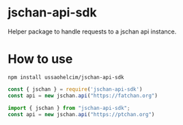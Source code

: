 # jschan-api-sdk

Helper package to handle requests to a jschan api instance.

# How to use

`npm install ussaohelcim/jschan-api-sdk`

```js
const { jschan } = require('jschan-api-sdk')
const api = new jschan.api("https://fatchan.org")
```
```ts
import { jschan } from "jschan-api-sdk";
const api = new jschan.api("https://ptchan.org")
```